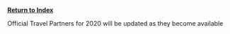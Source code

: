 [**Return to Index**](https://www.reddit.com/r/Tomorrowland/about/wiki/index)

Official Travel Partners for 2020 will be updated as they become available